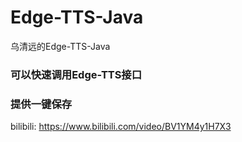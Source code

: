 # Edge-TTS-Java
乌清远的Edge-TTS-Java

### 可以快速调用Edge-TTS接口
### 提供一键保存

bilibili:
https://www.bilibili.com/video/BV1YM4y1H7X3
